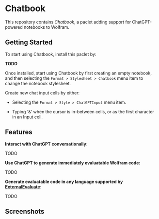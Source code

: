 # Chatbook

This repository contains *Chatbook*, a paclet adding support for ChatGPT-powered
notebooks to Wolfram.

## Getting Started

To start using Chatbook, install this paclet by:

**TODO**

Once installed, start using Chatbook by first creating an empty notebook,
and then selecting the `Format > Stylesheet > Chatbook` menu item to change
the notebook stylesheet.

Create new chat input cells by either:

* Selecting the `Format > Style > ChatGPTInput` menu item.

* Typing '&' when the cursor is in-between cells, or as the first character in
  an Input cell.

## Features

**Interact with ChatGPT conversationally:**

TODO

**Use ChatGPT to generate immediately evaluatable Wolfram code:**

TODO

**Generate evaluatable code in any language supported by [ExternalEvaluate]:**

TODO

[ExternalEvaluate]: https://reference.wolfram.com/language/ref/ExternalEvaluate

## Screenshots


